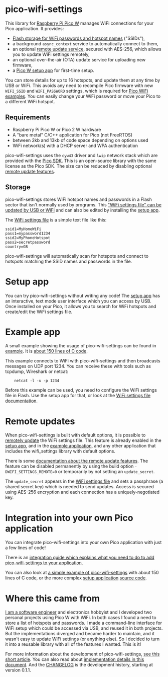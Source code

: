 # pico-wifi-settings

This library for [Raspberry Pi Pico
W](https://www.raspberrypi.com/documentation/microcontrollers/pico-series.html)
manages WiFi connections for your Pico application. It provides:
 - [Flash storage for WiFi passwords and hotspot names](doc/SETTINGS_FILE.md) ("SSIDs"),
 - a background `async_context` service to automatically connect to them,
 - an optional [remote update service](doc/REMOTE.md), secured with AES-256, which allows
   you to update WiFi settings remotely,
 - an optional over-the-air (OTA) update service for uploading new firmware,
 - a [Pico W setup app](doc/SETUP_APP.md) for first-time setup.

You can store details for up to 16 hotspots, and update them
at any time by USB or WiFi. This avoids any need to recompile Pico firmware
with new `WIFI_SSID` and `WIFI_PASSWORD` settings, which is required for
[Pico WiFi examples](https://github.com/raspberrypi/pico-examples/). You can
easily change your WiFi password or move your Pico to a different WiFi hotspot.

## Requirements

 - Raspberry Pi Pico W or Pico 2 W hardware
 - A "bare metal" C/C++ application for Pico (not FreeRTOS)
 - between 2kb and 13kb of code space depending on options used
 - WiFi network(s) with a DHCP server and WPA authentication

pico-wifi-settings uses the `cyw43` driver and `lwip` network stack
which are provided with the
[Pico SDK](https://github.com/raspberrypi/pico-sdk/). This is
an open-source library with the same license as the Pico SDK.
The size can be reduced by
disabling optional [remote update features](doc/REMOTE.md).

## Storage

pico-wifi-settings stores WiFi hotspot names and passwords
in a Flash sector that isn't normally used by programs. This
["WiFi settings file" can be updated by USB or WiFi](doc/SETTINGS_FILE.md)
and can also be edited by installing the [setup app](doc/SETUP_APP.md).

The [WiFi settings file](doc/SETTINGS_FILE.md) is a simple text file like this:
```
ssid1=MyHomeWiFi
pass1=mypassword1234
ssid2=MyPhoneHotspot
pass2=secretpassword
country=GB
```
pico-wifi-settings will automatically scan for hotspots and connect to
hotspots matching the SSID names and passwords in the file.

# Setup app

You can try pico-wifi-settings without writing any code! The
[setup app](doc/SETUP_APP.md) has an interactive, text mode user
interface which you can access by USB. Once installed on your Pico,
it allows you to search for WiFi hotspots and create/edit
the WiFi settings file.

# Example app

A small example showing the usage of pico-wifi-settings can be found in
[example](example). It is [about 150 lines of C code](example/example.c).

This example connects to WiFi with pico-wifi-settings and then broadcasts
messages on UDP port 1234. You can receive these with tools such as
tcpdump, Wireshark or netcat:
```
    netcat -l -u -p 1234
```
Before this example can be used, you need to configure the WiFi settings file
in Flash. Use the setup app for that, or look at the
[WiFi settings file documentation](doc/SETTINGS_FILE.md).

# Remote updates

When pico-wifi-settings is built with default options, it is possible to [remotely
update](doc/REMOTE.md) the WiFi settings file. This feature is
already enabled in the [setup app](doc/SETUP_APP.md),
and in the [example application](example), and any other application
that includes the wifi\_settings library with default options.

There is some [documentation about the remote update features](doc/REMOTE.md).
The feature can be disabled permanently by using the build option `-DWIFI_SETTINGS_REMOTE=0`
or temporarily by not setting an `update_secret`.

The `update_secret` appears in the [WiFi settings file](doc/SETTINGS_FILE.md) and
sets a passphrase (a shared secret key) which is needed to send updates. Access is
secured using AES-256 encryption and each connection has a uniquely-negotiated key.

# Integration into your own Pico application

You can integrate pico-wifi-settings into your own Pico application with just a few lines of code!

There is an [integration guide which explains what you need to do
to add pico-wifi-settings to your application](doc/INTEGRATION.md).

You can also look at [a simple example of pico-wifi-settings](example) with about 150
lines of C code, or the more complex [setup application](doc/SETUP_APP.md)
[source code](setup).

# Where this came from


[I am a software engineer](https://www.jwhitham.org/) and electronics hobbyist and
I developed two personal projects using Pico W with WiFi. In both cases I found
a need to store a list of hotspots and passwords. I made a command-line interface
for WiFi setup which could be accessed via USB, and reused it in both projects. But
the implementations diverged and became harder to maintain, and it wasn't easy to
update WiFi settings (or anything else). So I decided to turn it into a reusable library
with all of the features I wanted. This is it!

For more information about the development of pico-wifi-settings,
[see this short article](https://www.jwhitham.org/2025/03/pico-wifi-settings.html).
You can also read about [implementation details in this document](doc/IMPLEMENTATION.md).
And the [CHANGELOG](CHANGELOG.md) is the development history, starting at version 0.1.1.
